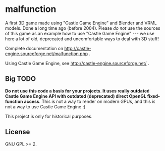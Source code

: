 # malfunction

A first 3D game made using "Castle Game Engine" and Blender and VRML models. Done a long time ago (before 2004). Please *do not* use the sources of this game as an example how to use "Castle Game Engine" --- we use here a lot of old, deprecated and uncomfortable ways to deal with 3D stuff!

Complete documentation on http://castle-engine.sourceforge.net/malfunction.php .

Using Castle Game Engine, see http://castle-engine.sourceforge.net/ .

## Big TODO

**Do not use this code a basis for your projects. It uses really outdated Castle Game Engine API with outdated (deprecated) direct OpenGL fixed-function access.** This is not a way to render on modern GPUs, and this is not a way to use Castle Game Engine :)

This project is only for historical purposes.

## License

GNU GPL >= 2.
